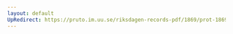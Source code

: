 ```yaml
---
layout: default
UpRedirect: https://pruto.im.uu.se/riksdagen-records-pdf/1869/prot-1869--fk--508/prot-1869--fk--508_019.pdf
---
```

